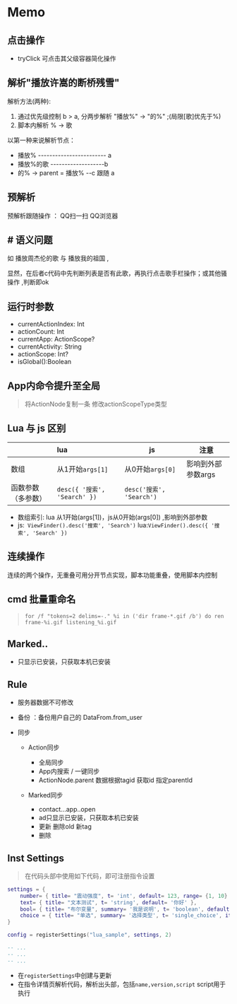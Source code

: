 # Memo

## 点击操作
- tryClick 可点击其父级容器简化操作

## 解析"播放许嵩的断桥残雪"

解析方法(两种):


1. 通过优先级控制 b > a, 分两步解析 "播放%" -> "的%"  ;(局限[歌]优先于%)
2. 脚本内解析 % -> 歌

以第一种来说解析节点：
- 播放%    ------------------------ a
- 播放%的歌   -------------------b
- 的%  -> parent = 播放%  --c    跟随 a

## 预解析
预解析跟随操作 ：  QQ扫一扫  QQ浏览器

## # 语义问题

如 播放周杰伦的歌 与 播放我的祖国 ,

显然，在后者c代码中先判断列表是否有此歌，再执行点击歌手栏操作；或其他骚操作 ,判断即ok

## 运行时参数

- currentActionIndex: Int
- actionCount: Int
- currentApp: ActionScope?
- currentActivity: String
- actionScope: Int?
- isGlobal():Boolean

## App内命令提升至全局

> 将ActionNode复制一条 修改actionScopeType类型


## Lua 与 js 区别

|                    | lua                          | js                       | 注意               |
| :----------------- | :--------------------------- | ------------------------ | ------------------ |
| 数组               | 从1开始`args[1]`             | 从0开始`args[0]`         | 影响到外部参数args |
| 函数参数（多参数） | `desc({ '搜索', 'Search' })` | `desc('搜索', 'Search')` |                    |



- 数组索引: lua 从1开始(args[1])，js从0开始(args[0]) ,影响到外部参数
- js:` ViewFinder().desc('搜索', 'Search')`   lua:`ViewFinder().desc({ '搜索', 'Search' })`

## 连续操作

连续的两个操作，无重叠可用分开节点实现，脚本功能重叠，使用脚本内控制

## cmd 批量重命名 

> `for /f "tokens=2 delims=-." %i in ('dir frame-*.gif /b') do ren  frame-%i.gif listening_%i.gif`

## Marked.. 

- 只显示已安装，只获取本机已安装

## Rule

- 服务器数据不可修改

- 备份 ：备份用户自己的 DataFrom.from_user

- 同步
  - Action同步
    - 全局同步
    - App内搜索 / 一键同步 
    - ActionNode.parent 数据根据tagid 获取id 指定parentId
    
  - Marked同步
    - contact...app..open
    - ad只显示已安装，只获取本机已安装
    - 更新 删除old 新tag
    - 删除 
    
## Inst Settings

> 在代码头部中使用如下代码，即可注册指令设置
```lua
settings = {
    number= { title= "震动强度", t= 'int', default= 123, range= {1, 10} },
    text= { title= "文本测试", t= 'string', default= '你好' },
    bool= { title= "布尔变量", summary= '我是说明', t= 'boolean', default= false },
    choice = { title= "单选", summary= '选择类型', t= 'single_choice', items= {'一', '二'} }
}

config = registerSettings("lua_sample", settings, 2)

-- ...
-- ...
-- ...

```

- 在`registerSettings`中创建与更新
- 在指令详情页解析代码，解析出头部，包括`name,version,script`  script用于执行